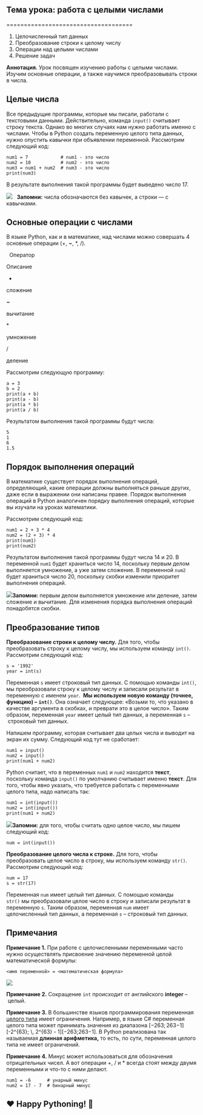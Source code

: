 ## Тема урока: работа с целыми числами 
====================================

1.  Целочисленный тип данных
2.  Преобразование строки к целому числу
3.  Операции над целыми числами
4.  Решение задач

**Аннотация.** Урок посвящен изучению работы с целыми числами. Изучим основные операции, а также научимся преобразовывать строки в числа.

Целые числа
-----------

Все предыдущие программы, которые мы писали, работали с текстовыми данными. Действительно, команда `input()` считывает строку текста. Однако во многих случаях нам нужно работать именно с числами. Чтобы в Python создать переменную целого типа данных, нужно опустить кавычки при объявлении переменной. Рассмотрим следующий код:

    num1 = 7            # num1 - это число
    num2 = 10           # num2 - это число
    num3 = num1 + num2  # num3 - это число
    print(num3)

В результате выполнения такой программы будет выведено число 17.

![](https://ucarecdn.com/430e5bef-526a-467c-a309-e0b7ec8ccc46/)   **Запомни:** числа обозначаются без кавычек, а строки — с кавычками.

Основные операции с числами
---------------------------

В языке Python, как и в математике, над числами можно совершать 4 основные операции (+, **−**, \*, /).

  Оператор  

Описание

+

сложение

**−**

вычитание

\*

умножение

/

деление

Рассмотрим следующую программу:

    a = 3
    b = 2
    print(a + b)
    print(a - b)
    print(a * b)
    print(a / b)

Результатом выполнения такой программы будут числа:

    5
    1
    6
    1.5

Порядок выполнения операций
---------------------------

В математике существует порядок выполнения операций, определяющий, какие операции должны выполняться раньше других, даже если в выражении они написаны правее. Порядок выполнения операций в Python аналогичен порядку выполнения операций, которые вы изучали на уроках математики.

Рассмотрим следующий код:

    num1 = 2 + 3 * 4
    num2 = (2 + 3) * 4
    print(num1)
    print(num2)
    

Результатом выполнения такой программы будут числа 14 и 20. В переменной `num1` будет храниться число 14, поскольку первым делом выполняется умножение, а уже затем сложение. В переменной `num2` будет храниться число 20, поскольку скобки изменили приоритет выполнения операций.

![](https://ucarecdn.com/db1d3ac9-0239-4208-9c7e-2fc5de562094/)**Запомни:** первым делом выполняется умножение или деление, затем сложение и вычитание. Для изменения порядка выполнения операций понадобятся скобки.

Преобразование типов
--------------------

**Преобразование строки к целому числу.** Для того, чтобы преобразовать строку к целому числу, мы используем команду `int()`. Рассмотрим следующий код:

    s = '1992'
    year = int(s)

Переменная `s` имеет строковый тип данных. С помощью команды `int()`, мы преобразовали строку к целому числу и записали результат в переменную с именем `year`.  **Мы используем новую команду (точнее, функцию) –** **`int()`**. Она означает следующее: «Возьми то, что указано в качестве аргумента в скобках, и преврати это в целое число». Таким образом, переменная `year` имеет целый тип данных, а переменная `s` – строковый тип данных.

Напишем программу, которая считывает два целых числа и выводит на экран их сумму. Следующий код тут не сработает:

    num1 = input()
    num2 = input()
    print(num1 + num2)

Python считает, что в переменных `num1` и `num2` находится **текст**, поскольку команда `input()` по умолчанию считывает именно **текст**. Для того, чтобы явно указать, что требуется работать с переменными целого типа, надо написать так: 

    num1 = int(input())
    num2 = int(input())
    print(num1 + num2)

![](https://ucarecdn.com/665a7365-c46c-4b96-94e8-a557f1497438/)**Запомни:** для того, чтобы считать одно целое число, мы пишем следующий код:

    num = int(input())

**Преобразование целого числа к строке.** Для того, чтобы преобразовать целое число в строку, мы используем команду `str()`. Рассмотрим следующий код:

    num = 17
    s = str(17)

Переменная `num` имеет целый тип данных. С помощью команды `str()` мы преобразовали целое число в строку и записали результат в переменную `s`. Таким образом, переменная `num` имеет целочисленный тип данных, а переменная `s` – строковый тип данных.

Примечания
----------

**Примечание 1.** При работе с целочисленными переменными часто нужно осуществлять присвоение значению переменной целой математической формулы:

    <имя переменной> = <математическая формула>

![](https://ucarecdn.com/02f8d360-4f2d-44cc-8ccd-0c21f55f449e/)

**Примечание 2.** Сокращение `int` происходит от английского **integer** – целый. 

**Примечание 3.** В большинстве языков программирования переменная [целого типа](https://ru.wikipedia.org/wiki/%D0%A6%D0%B5%D0%BB%D0%BE%D0%B5_(%D1%82%D0%B8%D0%BF_%D0%B4%D0%B0%D0%BD%D0%BD%D1%8B%D1%85)) имеет ограничения. Например, в языке C# переменная целого типа может принимать значения из диапазона \[−263; 263−1\]\[-2^{63}; \\, 2^{63} - 1\]\[−263;263−1\]. В Python реализована так называемая **длинная арифметика,** то есть, по сути, переменная целого типа не имеет ограничений.

**Примечание 4.** Минус может использоваться для обозначения отрицательных чисел. А вот операции +, / и \* всегда стоят между двумя переменными и что-то с ними делают.

    num1 = -6      # унарный минус
    num2 = 17 - 7  # бинарный минус

❤️ Happy Pythoning! 🐍 
-----------------------